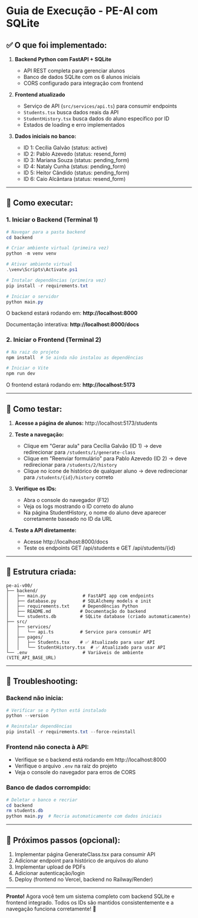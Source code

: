 # Guia de Execução - PE-AI com SQLite

## ✅ O que foi implementado:

1. **Backend Python com FastAPI + SQLite**
   - API REST completa para gerenciar alunos
   - Banco de dados SQLite com os 6 alunos iniciais
   - CORS configurado para integração com frontend

2. **Frontend atualizado**
   - Serviço de API (`src/services/api.ts`) para consumir endpoints
   - `Students.tsx` busca dados reais da API
   - `StudentHistory.tsx` busca dados do aluno específico por ID
   - Estados de loading e erro implementados

3. **Dados iniciais no banco:**
   - ID 1: Cecília Galvão (status: active)
   - ID 2: Pablo Azevedo (status: resend_form)
   - ID 3: Mariana Souza (status: pending_form)
   - ID 4: Nataly Cunha (status: pending_form)
   - ID 5: Heitor Cândido (status: pending_form)
   - ID 6: Caio Alcântara (status: resend_form)

---

## 🚀 Como executar:

### 1. Iniciar o Backend (Terminal 1)

```powershell
# Navegar para a pasta backend
cd backend

# Criar ambiente virtual (primeira vez)
python -m venv venv

# Ativar ambiente virtual
.\venv\Scripts\Activate.ps1

# Instalar dependências (primeira vez)
pip install -r requirements.txt

# Iniciar o servidor
python main.py
```

O backend estará rodando em: **http://localhost:8000**

Documentação interativa: **http://localhost:8000/docs**

### 2. Iniciar o Frontend (Terminal 2)

```powershell
# Na raiz do projeto
npm install  # Se ainda não instalou as dependências

# Iniciar o Vite
npm run dev
```

O frontend estará rodando em: **http://localhost:5173**

---

## 🧪 Como testar:

1. **Acesse a página de alunos:** http://localhost:5173/students

2. **Teste a navegação:**
   - Clique em "Gerar aula" para Cecília Galvão (ID 1) → deve redirecionar para `/students/1/generate-class`
   - Clique em "Reenviar formulário" para Pablo Azevedo (ID 2) → deve redirecionar para `/students/2/history`
   - Clique no ícone de histórico de qualquer aluno → deve redirecionar para `/students/{id}/history` correto

3. **Verifique os IDs:**
   - Abra o console do navegador (F12)
   - Veja os logs mostrando o ID correto do aluno
   - Na página StudentHistory, o nome do aluno deve aparecer corretamente baseado no ID da URL

4. **Teste a API diretamente:**
   - Acesse http://localhost:8000/docs
   - Teste os endpoints GET /api/students e GET /api/students/{id}

---

## 📁 Estrutura criada:

```
pe-ai-v00/
├── backend/
│   ├── main.py              # FastAPI app com endpoints
│   ├── database.py          # SQLAlchemy models e init
│   ├── requirements.txt     # Dependências Python
│   ├── README.md           # Documentação do backend
│   └── students.db         # SQLite database (criado automaticamente)
├── src/
│   ├── services/
│   │   └── api.ts          # Service para consumir API
│   ├── pages/
│   │   ├── Students.tsx    # ✅ Atualizado para usar API
│   │   └── StudentHistory.tsx  # ✅ Atualizado para usar API
└── .env                     # Variáveis de ambiente (VITE_API_BASE_URL)
```

---

## 🔧 Troubleshooting:

### Backend não inicia:
```powershell
# Verificar se o Python está instalado
python --version

# Reinstalar dependências
pip install -r requirements.txt --force-reinstall
```

### Frontend não conecta à API:
- Verifique se o backend está rodando em http://localhost:8000
- Verifique o arquivo `.env` na raiz do projeto
- Veja o console do navegador para erros de CORS

### Banco de dados corrompido:
```powershell
# Deletar o banco e recriar
cd backend
rm students.db
python main.py  # Recria automaticamente com dados iniciais
```

---

## 🎯 Próximos passos (opcional):

1. Implementar página GenerateClass.tsx para consumir API
2. Adicionar endpoint para histórico de arquivos do aluno
3. Implementar upload de PDFs
4. Adicionar autenticação/login
5. Deploy (frontend no Vercel, backend no Railway/Render)

---

**Pronto!** Agora você tem um sistema completo com backend SQLite e frontend integrado. Todos os IDs são mantidos consistentemente e a navegação funciona corretamente! 🎉
